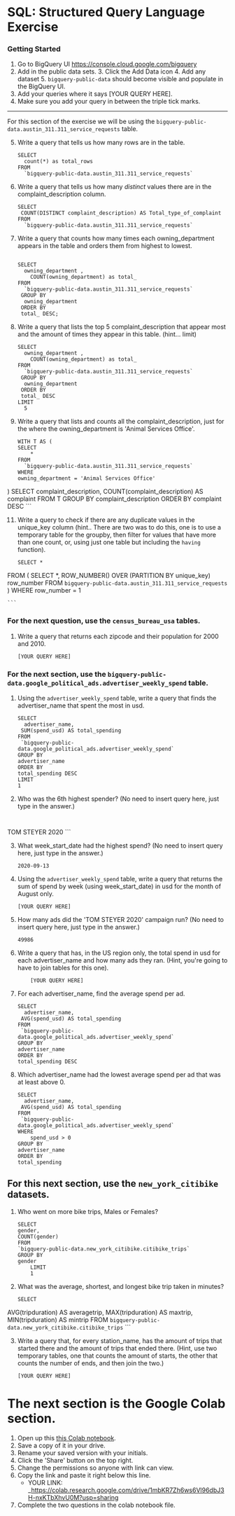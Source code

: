 
# SQL:  Structured Query Language  Exercise

### Getting Started
1. Go to BigQuery UI https://console.cloud.google.com/bigquery
2. Add in the public data sets. 
	3. Click the Add Data icon
	4. Add any dataset
	5. `bigquery-public-data` should become visible and populate in the BigQuery UI. 
3. Add your queries where it says [YOUR QUERY HERE].
4. Make sure you add your query in between the triple tick marks. 
---

For this section of the exercise we will be using the `bigquery-public-data.austin_311.311_service_requests`  table. 

5. Write a query that tells us how many rows are in the table. 
	```
	SELECT
	  count(*) as total_rows
	FROM
	  `bigquery-public-data.austin_311.311_service_requests`
	```

7. Write a query that tells us how many _distinct_ values there are in the complaint_description column.
	``` 
	SELECT
	 COUNT(DISTINCT complaint_description) AS Total_type_of_complaint
	FROM
	  `bigquery-public-data.austin_311.311_service_requests`
	```
  
8. Write a query that counts how many times each owning_department appears in the table and orders them from highest to lowest. 
	``` 
	
	SELECT
	  owning_department ,
    	COUNT(owning_department) as total_
	FROM
	  `bigquery-public-data.austin_311.311_service_requests`
 	 GROUP BY
   	  owning_department
 	 ORDER BY
   	 total_ DESC;
	```

9. Write a query that lists the top 5 complaint_description that appear most and the amount of times they appear in this table. (hint... limit)
	```
	SELECT
	  owning_department ,
    	COUNT(owning_department) as total_
	FROM
	  `bigquery-public-data.austin_311.311_service_requests`
 	 GROUP BY
   	  owning_department
 	 ORDER BY
   	 total_ DESC
   	LIMIT
   	  5
	  ```
10. Write a query that lists and counts all the complaint_description, just for the where the owning_department is 'Animal Services Office'.
	```
	WITH T AS (
	SELECT
    	*
	FROM
	  `bigquery-public-data.austin_311.311_service_requests`
 	WHERE
    owning_department = 'Animal Services Office'
   )
  SELECT 
  complaint_description,
  COUNT(complaint_description) AS complaint
  FROM
  T
  GROUP BY
   	  complaint_description
 	 ORDER BY
   	 complaint DESC
	```

11. Write a query to check if there are any duplicate values in the unique_key column (hint.. There are two was to do this, one is to use a temporary table for the groupby, then filter for values that have more than one count, or, using just one table but including the  `having` function). 
	```
	SELECT *
FROM (
  SELECT
      *,
      ROW_NUMBER()
          OVER (PARTITION BY unique_key)
          row_number
  FROM `bigquery-public-data.austin_311.311_service_requests`
)
WHERE row_number = 1

	```


### For the next question, use the `census_bureau_usa` tables.

1. Write a query that returns each zipcode and their population for 2000 and 2010. 
	```
	[YOUR QUERY HERE]
	```





### For the next section, use the  `bigquery-public-data.google_political_ads.advertiser_weekly_spend` table.
1. Using the `advertiser_weekly_spend` table, write a query that finds the advertiser_name that spent the most in usd. 
	```
	SELECT
	  advertiser_name,
   	 SUM(spend_usd) AS total_spending
	FROM
	 `bigquery-public-data.google_political_ads.advertiser_weekly_spend`
	GROUP BY
  	advertiser_name
	ORDER BY 
 	total_spending DESC 
	LIMIT
  	1
	```
2. Who was the 6th highest spender? (No need to insert query here, just type in the answer.)
	```
		
TOM STEYER 2020
	```

3. What week_start_date had the highest spend? (No need to insert query here, just type in the answer.)
	```
	2020-09-13
	```

4. Using the `advertiser_weekly_spend` table, write a query that returns the sum of spend by week (using week_start_date) in usd for the month of August only. 
	```
	[YOUR QUERY HERE]
	```
6.  How many ads did the 'TOM STEYER 2020' campaign run? (No need to insert query here, just type in the answer.)
	```
	49986
	```
7. Write a query that has, in the US region only, the total spend in usd for each advertiser_name and how many ads they ran. (Hint, you're going to have to join tables for this one). 
	```
		[YOUR QUERY HERE]
	```
8. For each advertiser_name, find the average spend per ad. 
	```
	SELECT
	  advertiser_name,
   	 AVG(spend_usd) AS total_spending
	FROM
	 `bigquery-public-data.google_political_ads.advertiser_weekly_spend`
	GROUP BY
  	advertiser_name
	ORDER BY 
 	total_spending DESC 
	```
10. Which advertiser_name had the lowest average spend per ad that was at least above 0. 
	``` 
	SELECT
	  advertiser_name,
   	 AVG(spend_usd) AS total_spending
	FROM
	 `bigquery-public-data.google_political_ads.advertiser_weekly_spend`
  	WHERE
        spend_usd > 0
	GROUP BY
  	advertiser_name
	ORDER BY
 	total_spending 
	```
## For this next section, use the `new_york_citibike` datasets.

1. Who went on more bike trips, Males or Females?
	```
	SELECT
 	gender,
 	COUNT(gender)
	FROM
 	`bigquery-public-data.new_york_citibike.citibike_trips` 
	GROUP BY
  	gender
    	LIMIT
    	1
	```
2. What was the average, shortest, and longest bike trip taken in minutes?
	```
	SELECT
  AVG(tripduration) AS averagetrip,
  MAX(tripduration) AS maxtrip,
  MIN(tripduration) AS mintrip
FROM
 `bigquery-public-data.new_york_citibike.citibike_trips` 
	```

3. Write a query that, for every station_name, has the amount of trips that started there and the amount of trips that ended there. (Hint, use two temporary tables, one that counts the amount of starts, the other that counts the number of ends, and then join the two.) 
	```
	[YOUR QUERY HERE]
	```
# The next section is the Google Colab section.  
1. Open up this [this Colab notebook](https://colab.research.google.com/drive/1kHdTtuHTPEaMH32GotVum41YVdeyzQ74?usp=sharing).
2. Save a copy of it in your drive. 
3. Rename your saved version with your initials. 
4. Click the 'Share' button on the top right.  
5. Change the permissions so anyone with link can view. 
6. Copy the link and paste it right below this line. 
	* YOUR LINK:  _https://colab.research.google.com/drive/1mbKR7Zh6ws6Vl96dbJ3H-nxKTbXhvU0M?usp=sharing
9. Complete the two questions in the colab notebook file. 
